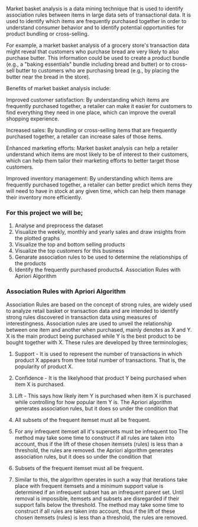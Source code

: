 Market basket analysis is a data mining technique that is used to identify association rules between items in large data sets of transactional data. It is used to identify which items are frequently purchased together in order to understand consumer behavior and to identify potential opportunities for product bundling or cross-selling.

For example, a market basket analysis of a grocery store's transaction data might reveal that customers who purchase bread are very likely to also purchase butter. This information could be used to create a product bundle (e.g., a "baking essentials" bundle including bread and butter) or to cross-sell butter to customers who are purchasing bread (e.g., by placing the butter near the bread in the store).

Benefits of market basket analysis include:

Improved customer satisfaction: By understanding which items are frequently purchased together, a retailer can make it easier for customers to find everything they need in one place, which can improve the overall shopping experience.

Increased sales: By bundling or cross-selling items that are frequently purchased together, a retailer can increase sales of those items.

Enhanced marketing efforts: Market basket analysis can help a retailer understand which items are most likely to be of interest to their customers, which can help them tailor their marketing efforts to better target those customers.

Improved inventory management: By understanding which items are frequently purchased together, a retailer can better predict which items they will need to have in stock at any given time, which can help them manage their inventory more efficiently.

### For this project we will be;

1. Analyse and preprocess the dataset
2. Visualize the weekly, monthly and yearly sales and draw insights from the plotted graphs
3. Visualize the top and bottom selling products
4. Visualize the top customers for this business
5. Genarate association rules to be used to determine the relationships of the products
6. Identify the frequently purchased products4. Association Rules with Apriori Algorithm

### Association Rules with Apriori Algorithm
Association Rules are based on the concept of strong rules, are widely used to analyze retail basket or transaction data and are intended to identify strong rules discovered in transaction data using measures of interestingness. Association rules are used to unveil the relationship between one item and another when purchased, mainly denotes as X and Y. X is the main product being purchased while Y is the best product to be bought together with X. These rules are developed by three terminologies;

1. Support - It is used to represent the number of transactions in which product X appears from thee total number of transactions. That is, the popularity of product X.
2. Confidence - It is the likelyhood that product Y being purchased when item X is purchased.
3. Lift -  This says how likely item Y is purchased when item X is purchased while controlling for how popular item Y is.
The Apriori algorithm generates association rules, but it does so under the condition that

1. All subsets of the frequent itemset must all be frequent.
2. For any infrequent itemset all it's supersets must be infrequent too
The method may take some time to construct if all rules are taken into account, thus if the lift of these chosen itemsets (rules) is less than a threshold, the rules are removed. the Apriori algorithm generates association rules, but it does so under the condition that

1. Subsets of the frequent itemset must all be frequent.
2. Similar to this, the algorithm operates in such a way that iterations take place with frequent itemsets and a minimum support value is determined if an infrequent subset has an infrequent parent set. Until removal is impossible, itemsets and subsets are disregarded if their support falls below the threshold.
The method may take some time to construct if all rules are taken into account, thus if the lift of these chosen itemsets (rules) is less than a threshold, the rules are removed.
